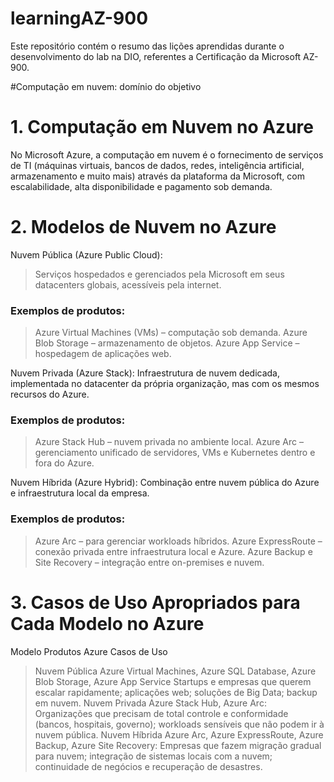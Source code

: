 # learningAZ-900
Este repositório contém o resumo das lições aprendidas durante o desenvolvimento do lab na DIO, referentes a Certificação da Microsoft AZ-900.

#Computação em nuvem: domínio do objetivo 

# 1. Computação em Nuvem no Azure

No Microsoft Azure, a computação em nuvem é o fornecimento de serviços de TI (máquinas virtuais, bancos de dados, redes, inteligência artificial, armazenamento e muito mais) através da plataforma da Microsoft, com escalabilidade, alta disponibilidade e pagamento sob demanda.

# 2. Modelos de Nuvem no Azure

Nuvem Pública (Azure Public Cloud):
> Serviços hospedados e gerenciados pela Microsoft em seus datacenters globais, acessíveis pela internet.

### Exemplos de produtos:

> Azure Virtual Machines (VMs) – computação sob demanda.
> Azure Blob Storage – armazenamento de objetos.
> Azure App Service – hospedagem de aplicações web.

Nuvem Privada (Azure Stack):
Infraestrutura de nuvem dedicada, implementada no datacenter da própria organização, mas com os mesmos recursos do Azure.

### Exemplos de produtos:

> Azure Stack Hub – nuvem privada no ambiente local.
> Azure Arc – gerenciamento unificado de servidores, VMs e Kubernetes dentro e fora do Azure.

Nuvem Híbrida (Azure Hybrid):
Combinação entre nuvem pública do Azure e infraestrutura local da empresa.

### Exemplos de produtos:

> Azure Arc – para gerenciar workloads híbridos.
> Azure ExpressRoute – conexão privada entre infraestrutura local e Azure.
> Azure Backup e Site Recovery – integração entre on-premises e nuvem.

# 3. Casos de Uso Apropriados para Cada Modelo no Azure
Modelo	Produtos Azure	Casos de Uso
> Nuvem Pública	Azure Virtual Machines, Azure SQL Database, Azure Blob Storage, Azure App Service	Startups e empresas que querem escalar rapidamente; aplicações web; soluções de Big Data; backup em nuvem.
> Nuvem Privada	Azure Stack Hub, Azure Arc:	Organizações que precisam de total controle e conformidade (bancos, hospitais, governo); workloads sensíveis que não podem ir à nuvem pública.
> Nuvem Híbrida	Azure Arc, Azure ExpressRoute, Azure Backup, Azure Site Recovery: Empresas que fazem migração gradual para nuvem; integração de sistemas locais com a nuvem; continuidade de negócios e recuperação de desastres.
